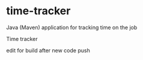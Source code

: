 # time-tracker
Java (Maven) application for tracking time on the job

Time tracker

edit for build after new code push
